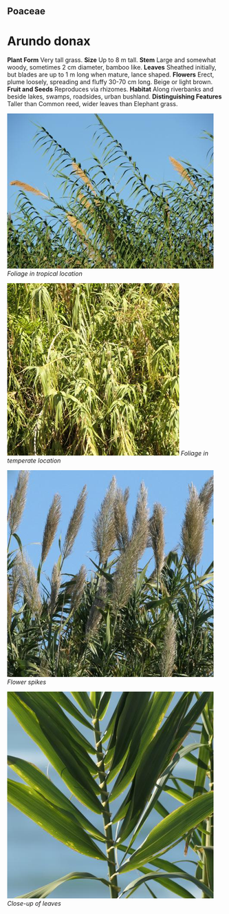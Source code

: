 ## Poaceae
# Arundo donax
 **Plant Form** Very tall grass. **Size** Up to 8 m tall. **Stem** Large and somewhat woody, sometimes 2 cm diameter, bamboo like. **Leaves** Sheathed initially, but blades are up to 1 m long when mature, lance shaped. **Flowers** Erect, plume loosely, spreading and fluffy 30-70 cm long. Beige or light brown. **Fruit and Seeds** Reproduces via rhizomes. **Habitat** Along riverbanks and beside lakes, swamps, roadsides, urban bushland. **Distinguishing Features** Taller than Common reed, wider leaves than Elephant grass.


![Foliage in tropical location](5060_DSCF3378.jpg)
 *Foliage in tropical location* 

![Foliage in temperate location](82174_P1055469.jpg)
 *Foliage in temperate location* 

![Flower spikes](90062_P1200207.jpg)
 *Flower spikes* 

![Close-up of leaves](88916_P1211967.jpg)
 *Close-up of leaves* 

